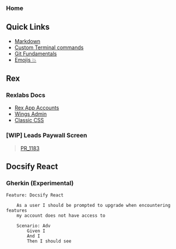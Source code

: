 ### Home

## Quick Links

- [Markdown](./md/markdown/README.md)
- [Custom Terminal commands](./md/terminal_commands.md)
- [Git Fundamentals](./md/git_fundamentals.md)
- [Emojis :collision:](./md/emojis.md)

## Rex

### Rexlabs Docs

- [Rex App Accounts](./md/rex/rex_accounts.md)
- [Wings Admin](./md/rex/wings_admin.md)
- [Classic CSS](./md/rex/wings_admin.md)

### [WIP] Leads Paywall Screen

> [PR_1183](./md/rex/PR_1183.md)

## Docsify React

### Gherkin (Experimental)
```gherkin
Feature: Docsify React

    As a user I should be prompted to upgrade when encountering features 
    my account does not have access to

    Scenario: Adv
        Given I 
        And I 
        Then I should see
```

